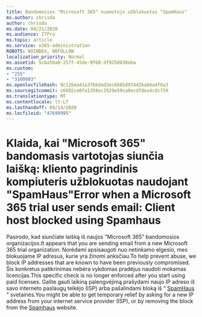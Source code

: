 ```yaml
---
title: Bandomosios "Microsoft 365" nuomotojo užblokuotas "SpamHaus"
ms.author: chrisda
author: chrisda
ms.date: 04/21/2020
ms.audience: ITPro
ms.topic: article
ms.service: o365-administration
ROBOTS: NOINDEX, NOFOLLOW
localization_priority: Normal
ms.assetid: 5cba50a0-257f-45de-9f68-df9250838eba
ms.custom:
- "255"
- "3100003"
ms.openlocfilehash: 9c126ea41a376bdad2ec6b85d97442bab6a4f0a3
ms.sourcegitcommit: c6692ce0fa1358ec3529e59ca0ecdfdea4cdc759
ms.translationtype: MT
ms.contentlocale: lt-LT
ms.lasthandoff: 09/14/2020
ms.locfileid: "47699995"
---
```

# <a name="error-when-a-microsoft-365-trial-user-sends-email-client-host-blocked-using-spamhaus"></a><span data-ttu-id="1cb83-102">Klaida, kai "Microsoft 365" bandomasis vartotojas siunčia laišką: kliento pagrindinis kompiuteris užblokuotas naudojant "SpamHaus"</span><span class="sxs-lookup"><span data-stu-id="1cb83-102">Error when a Microsoft 365 trial user sends email: Client host blocked using Spamhaus</span></span>

<span data-ttu-id="1cb83-103">Pasirodo, kad siunčiate laišką iš naujos "Microsoft 365" bandomosios organizacijos.</span><span class="sxs-lookup"><span data-stu-id="1cb83-103">It appears that you are sending email from a new Microsoft 365 trial organization.</span></span> <span data-ttu-id="1cb83-104">Norėdami apsisaugoti nuo netinkamo elgesio, mes blokuojame IP adresus, kurie yra žinomi anksčiau.</span><span class="sxs-lookup"><span data-stu-id="1cb83-104">To help prevent abuse, we block IP addresses that are known to have been previously compromised.</span></span> <span data-ttu-id="1cb83-105">Šis konkretus patikrinimas nebėra vykdomas pradėjus naudoti mokamas licencijas.</span><span class="sxs-lookup"><span data-stu-id="1cb83-105">This specific check is no longer enforced after you start using paid licenses.</span></span> <span data-ttu-id="1cb83-106">Galite gauti laikiną palengvėjimą prašydami naujo IP adreso iš savo interneto paslaugų teikėjo (ISP) arba pašalindami bloką iš " [SpamHaus](https://go.microsoft.com/fwlink/p/?linkid=123245) " svetainės.</span><span class="sxs-lookup"><span data-stu-id="1cb83-106">You might be able to get temporary relief by asking for a new IP address from your internet service provider (ISP), or by removing the block from the [Spamhaus](https://go.microsoft.com/fwlink/p/?linkid=123245) website.</span></span>
